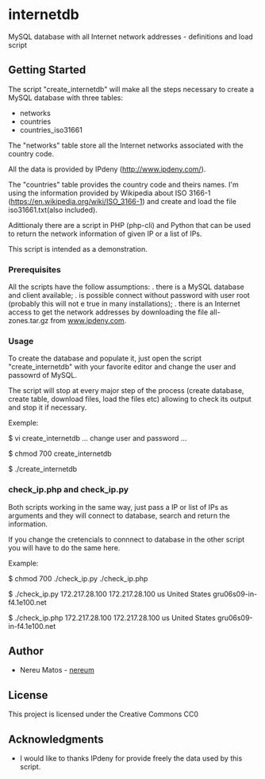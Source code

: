 # internetdb

MySQL database with all Internet network addresses - definitions and load script

## Getting Started

The script "create_internetdb" will make all the steps necessary to create a MySQL database with three tables:<br>

 * networks
 * countries
 * countries_iso31661

The "networks" table store all the Internet networks associated with the country code.

All the data is provided by IPdeny (http://www.ipdeny.com/).

The "countries" table provides the country code and theirs names. I'm using the information provided by Wikipedia
about ISO 3166-1 (https://en.wikipedia.org/wiki/ISO_3166-1) and create and load the file iso31661.txt(also included).

Adittionaly there are a script in PHP (php-cli) and Python that can be used to return the network information of given IP or a list of IPs.

This script is intended as a demonstration.

### Prerequisites

All the scripts have the follow assumptions:
. there is a MySQL database and client available;
. is possible connect without password with user root (probably this will not e true in many installations);
. there is an Internet access to get the network addresses by downloading the file all-zones.tar.gz from www.ipdeny.com.


### Usage

To create the database and populate it, just open the script "create_internetdb" with your favorite editor and change the user and passowrd of MySQL. 

The script will stop at every major step of the process (create database, create table, download files, load the files etc) allowing to check its output and stop it if necessary.

Exemple:

$ vi create_internetdb
... change user and password ...

$ chmod 700 create_internetdb

$ ./create_internetdb


### check_ip.php and check_ip.py

Both scripts working in the same way, just pass a IP or list of IPs as arguments and they will connect to database, search and return the information.

If you change the cretencials to connnect to database in the other script you will have to do the same here.

Example:

$ chmod 700 ./check_ip.py ./check_ip.php

$ ./check_ip.py 172.217.28.100
172.217.28.100  us United States                  gru06s09-in-f4.1e100.net

$ ./check_ip.php 172.217.28.100
172.217.28.100  us United States                  gru06s09-in-f4.1e100.net

## Author

* Nereu Matos - [nereum](https://github.com/nereum/)

## License

This project is licensed under the Creative Commons CC0

## Acknowledgments

* I would like to thanks IPdeny for provide freely the data used by this script.

